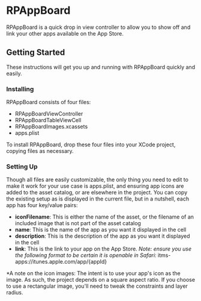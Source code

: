# RPAppBoard

RPAppBoard is a quick drop in view controller to allow you to show off and link your other apps available on the App Store.


## Getting Started
These instructions will get you up and running with RPAppBoard quickly and easily.

### Installing

RPAppBoard consists of four files:
* RPAppBoardViewController
* RPAppBoardTableViewCell
* RPAppBoardImages.xcassets
* apps.plist

To install RPAppBoard, drop these four files into your XCode project, copying files as necessary.

### Setting Up

Though all files are easily customizable, the only thing you need to edit to make it work for your use case is apps.plist, and ensuring app icons are added to the asset catalog, or are elsewhere in the project. You can copy the existing setup as is displayed in the current file, but in a nutshell, each app has four key/value pairs:

* **iconFilename**: This is either the name of the asset, or the filename of an included image that is not part of the asset catalog
* **name**: This is the name of the app as you want it displayed in the cell
* **description**: This is the description of the app as you want it displayed in the cell
* **link**: This is the link to your app on the App Store. *Note: ensure you use the following format to be certain it is openable in Safari:* itms-apps://itunes.apple.com/app/{appId}

*A note on the icon images: The intent is to use your app's icon as the image. As such, the project depends on a square aspect ratio. If you choose to use a rectangular image, you'll need to tweak the constraints and layer radius.

